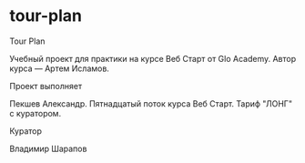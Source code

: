 # tour-plan

Tour Plan

Учебный проект для практики на курсе Веб Старт от Glo Academy. Автор курса — Артем Исламов.

Проект выполняет

Пекшев Александр. Пятнадцатый поток курса Веб Старт. Тариф "ЛОНГ" с куратором.

Куратор

Владимир Шарапов
